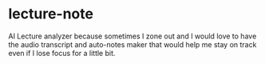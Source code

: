 # lecture-note
AI Lecture analyzer because sometimes I zone out and I would love to have the audio transcript and auto-notes maker that would help me stay on track even if I lose focus for a little bit.
